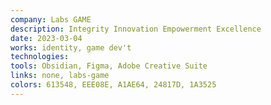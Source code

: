 ```yaml
---
company: Labs GAME
description: Integrity Innovation Empowerment Excellence
date: 2023-03-04
works: identity, game dev't
technologies:
tools: Obsidian, Figma, Adobe Creative Suite
links: none, labs-game
colors: 613548, EEE08E, A1AE64, 24817D, 1A3525
---
```

